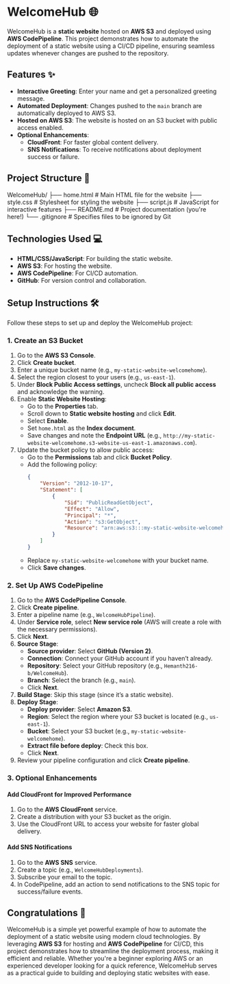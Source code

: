 # WelcomeHub 🌐

WelcomeHub is a **static website** hosted on **AWS S3** and deployed using **AWS CodePipeline**. This project demonstrates how to automate the deployment of a static website using a CI/CD pipeline, ensuring seamless updates whenever changes are pushed to the repository.


## Features ✨

- **Interactive Greeting**: Enter your name and get a personalized greeting message.
- **Automated Deployment**: Changes pushed to the `main` branch are automatically deployed to AWS S3.
- **Hosted on AWS S3**: The website is hosted on an S3 bucket with public access enabled.
- **Optional Enhancements**:
  - **CloudFront**: For faster global content delivery.
  - **SNS Notifications**: To receive notifications about deployment success or failure.


## Project Structure 📂
WelcomeHub/
├── home.html # Main HTML file for the website
├── style.css # Stylesheet for styling the website
├── script.js # JavaScript for interactive features
├── README.md # Project documentation (you're here!)
└── .gitignore # Specifies files to be ignored by Git



## Technologies Used 💻

- **HTML/CSS/JavaScript**: For building the static website.
- **AWS S3**: For hosting the website.
- **AWS CodePipeline**: For CI/CD automation.
- **GitHub**: For version control and collaboration.


## Setup Instructions 🛠️

Follow these steps to set up and deploy the WelcomeHub project:

### **1. Create an S3 Bucket**
1. Go to the **AWS S3 Console**.
2. Click **Create bucket**.
3. Enter a unique bucket name (e.g., `my-static-website-welcomehome`).
4. Select the region closest to your users (e.g., `us-east-1`).
5. Under **Block Public Access settings**, uncheck **Block all public access** and acknowledge the warning.
6. Enable **Static Website Hosting**:
   - Go to the **Properties** tab.
   - Scroll down to **Static website hosting** and click **Edit**.
   - Select **Enable**.
   - Set `home.html` as the **Index document**.
   - Save changes and note the **Endpoint URL** (e.g., `http://my-static-website-welcomehome.s3-website-us-east-1.amazonaws.com`).
7. Update the bucket policy to allow public access:
   - Go to the **Permissions** tab and click **Bucket Policy**.
   - Add the following policy:
     ```json
     {
         "Version": "2012-10-17",
         "Statement": [
             {
                 "Sid": "PublicReadGetObject",
                 "Effect": "Allow",
                 "Principal": "*",
                 "Action": "s3:GetObject",
                 "Resource": "arn:aws:s3:::my-static-website-welcomehome/*"
             }
         ]
     }
     ```
   - Replace `my-static-website-welcomehome` with your bucket name.
   - Click **Save changes**.



### **2. Set Up AWS CodePipeline**
1. Go to the **AWS CodePipeline Console**.
2. Click **Create pipeline**.
3. Enter a pipeline name (e.g., `WelcomeHubPipeline`).
4. Under **Service role**, select **New service role** (AWS will create a role with the necessary permissions).
5. Click **Next**.
6. **Source Stage**:
   - **Source provider**: Select **GitHub (Version 2)**.
   - **Connection**: Connect your GitHub account if you haven’t already.
   - **Repository**: Select your GitHub repository (e.g., `Hemanth216-b/WelcomeHub`).
   - **Branch**: Select the branch (e.g., `main`).
   - Click **Next**.
7. **Build Stage**: Skip this stage (since it’s a static website).
8. **Deploy Stage**:
   - **Deploy provider**: Select **Amazon S3**.
   - **Region**: Select the region where your S3 bucket is located (e.g., `us-east-1`).
   - **Bucket**: Select your S3 bucket (e.g., `my-static-website-welcomehome`).
   - **Extract file before deploy**: Check this box.
   - Click **Next**.
9. Review your pipeline configuration and click **Create pipeline**.



### **3. Optional Enhancements**
#### **Add CloudFront for Improved Performance**
1. Go to the **AWS CloudFront** service.
2. Create a distribution with your S3 bucket as the origin.
3. Use the CloudFront URL to access your website for faster global delivery.

#### **Add SNS Notifications**
1. Go to the **AWS SNS** service.
2. Create a topic (e.g., `WelcomeHubDeployments`).
3. Subscribe your email to the topic.
4. In CodePipeline, add an action to send notifications to the SNS topic for success/failure events.



## Congratulations 🎉

WelcomeHub is a simple yet powerful example of how to automate the deployment of a static website using modern cloud technologies. By leveraging **AWS S3** for hosting and **AWS CodePipeline** for CI/CD, this project demonstrates how to streamline the deployment process, making it efficient and reliable. Whether you're a beginner exploring AWS or an experienced developer looking for a quick reference, WelcomeHub serves as a practical guide to building and deploying static websites with ease.

